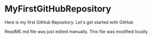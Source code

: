 # MyFirstGitHubRepository
Here is my first GitHub Repository. Let's get started with GitHub

ReadME.md file was just edited manually. This file was modified locally
